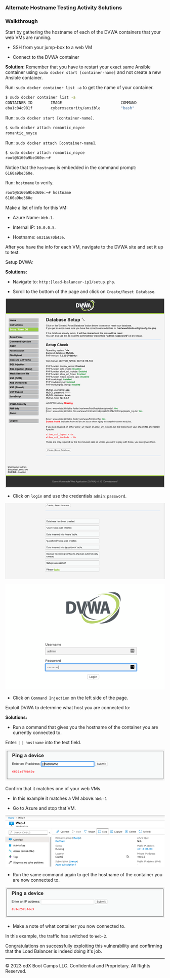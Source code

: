 ### Alternate Hostname Testing Activity Solutions

### Walkthrough

Start by gathering the hostname of each of the DVWA containers that your web VMs are running. 

- SSH from your jump-box to a web VM

- Connect to the DVWA container

**Solution:** Remember that you have to restart your exact same Ansible container using `sudo docker start [container-name]` and not create a new Ansible container.

Run: `sudo docker container list -a` to get the name of your container.

```bash
$ sudo docker container list -a
CONTAINER ID        IMAGE                          COMMAND             CREATED             STATUS                       PORTS               NAMES
eba1c84c981f        cyberxsecurity/ansible         "bash"              4 minutes ago       Exited (0) 4 minutes ago                         adoring_swirles
```

Run: `sudo docker start [container-name]`.

```bash
$ sudo docker attach romantic_noyce
romantic_noyce
```

Run: `sudo docker attach [container-name]`.

```bash
$ sudo docker attach romantic_noyce
root@6160a9be360e:~# 
```

Notice that the `hostname` is embedded in the command prompt: `6160a9be360e`.

Run: `hostname` to verify.

```bash
root@6160a9be360e:~# hostname
6160a9be360e
```

Make a list of info for this VM:

- Azure Name: `Web-1`.

- Internal IP: `10.0.0.5`.

- Hostname: `6831a670b43e`.

After you have the info for each VM, navigate to the DVWA site and set it up to test.

Setup DVWA:

**Solutions:**

- Navigate to: `http:[load-balancer-ip]/setup.php`.

- Scroll to the bottom of the page and click on `Create/Reset Database`.

![](../../../Images/dvwa/Reset.png)

- Click on `login` and use the credentials `admin:password`.

![](../../../Images/dvwa/info.png)

![](../../../Images/dvwa/Login.png)

- Click on `Command Injection` on the left side of the page.

Exploit DVWA to determine what host you are connected to:

**Solutions:**

- Run a command that gives you the hostname of the container you are currently connected to.

Enter: `|| hostname` into the text field.

![](../Images/hostname.png)

Confirm that it matches one of your web VMs.

- In this example it matches a VM above: `Web-1`

- Go to Azure and stop that VM.

![](../Images/web-1-stop.png)

- Run the same command again to get the hostname of the container you are now connected to.

![](../Images/hostname-2.png)

- Make a note of what container you now connected to. 

In this example, the traffic has switched to `Web-2`.

Congratulations on successfully exploiting this vulnerability and confirming that the Load Balancer is indeed doing it's job.

---

© 2023 edX Boot Camps LLC. Confidential and Proprietary. All Rights Reserved.

